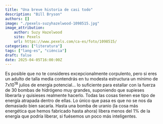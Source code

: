 ```yaml
---
title: "Una breve historia de casi todo"
description: "Bill Bryson"
authors: []
image: "./pexels-suzyhazelwood-1098515.jpg"
image_attribution:
    author: Suzy Hazelwood
    site: Pexels
    url: https://www.pexels.com/ca-es/foto/1098515/
categories: ["literatura"]
tags: ["lang-es", "ciència"]
draft: false
date: 2025-04-05T16:00:00Z
---
```


Es posible que no te consideres excepcionalmente corpulento, pero si eres un adulto de talla media contendrás en tu modesta estructura un mínimo de 7x10<sup>18</sup> julios de energía potencial... lo suficiente para estallar con la fuerza de 30 bombas de hidrógeno muy grandes, suponiendo que supieses liberarla y quisieses realmente hacerlo. Todas las cosas tienen ese tipo de energía atrapada dentro de ellas. Lo único que pasa es que no se nos da demasiado bien sacarla. Hasta una bomba de uranio (la cosa más energética que hemos fabricado hasta ahora) libera menos del 1% de la energía que podría liberar, si fuésemos un poco más inteligentes.

